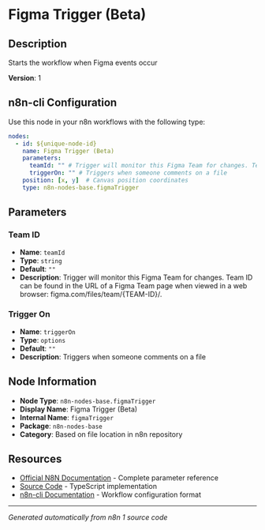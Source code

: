 # Figma Trigger (Beta)

## Description

Starts the workflow when Figma events occur

**Version**: 1

## n8n-cli Configuration

Use this node in your n8n workflows with the following type:

```yaml
nodes:
  - id: ${unique-node-id}
    name: Figma Trigger (Beta)
    parameters:
      teamId: "" # Trigger will monitor this Figma Team for changes. Team ID can be found in the URL of a Figma Team page when viewed in a web browser: figma.com/files/team/{TEAM-ID}/.
      triggerOn: "" # Triggers when someone comments on a file
    position: [x, y]  # Canvas position coordinates
    type: n8n-nodes-base.figmaTrigger
```

## Parameters

### Team ID

- **Name**: `teamId`
- **Type**: `string`
- **Default**: `""`
- **Description**: Trigger will monitor this Figma Team for changes. Team ID can be found in the URL of a Figma Team page when viewed in a web browser: figma.com/files/team/{TEAM-ID}/.

### Trigger On

- **Name**: `triggerOn`
- **Type**: `options`
- **Default**: `""`
- **Description**: Triggers when someone comments on a file


## Node Information

- **Node Type**: `n8n-nodes-base.figmaTrigger`
- **Display Name**: Figma Trigger (Beta)
- **Internal Name**: `figmaTrigger`
- **Package**: `n8n-nodes-base`
- **Category**: Based on file location in n8n repository

## Resources

- [Official N8N Documentation](https://docs.n8n.io/integrations/builtin/app-nodes/n8n-nodes-base.figmatrigger/) - Complete parameter reference
- [Source Code](https://github.com/n8n-io/n8n/blob/master/packages/nodes-base/nodes/Figma/FigmaTrigger.node.ts) - TypeScript implementation
- [n8n-cli Documentation](https://github.com/edenreich/n8n-cli) - Workflow configuration format

---
*Generated automatically from n8n 1 source code*
